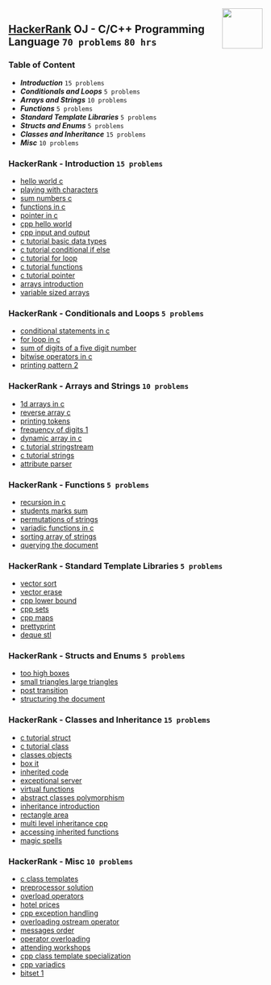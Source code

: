 <img align="right" width="80" height="80" src="https://github.com/cs-MohamedAyman/Problem-Solving-Training/blob/master/online-judges-logos/hackerrank.jpg">

## [HackerRank](https://www.hackerrank.com/) OJ - C/C++ Programming Language `70 problems` `80 hrs`

### Table of Content

- ***Introduction*** 				`15 problems`
- ***Conditionals and Loops*** 		`5 problems`
- ***Arrays and Strings*** 			`10 problems`
- ***Functions*** 					`5 problems`
- ***Standard Template Libraries*** `5 problems`
- ***Structs and Enums*** 			`5 problems`
- ***Classes and Inheritance*** 	`15 problems`
- ***Misc*** 						`10 problems`

### HackerRank - Introduction `15 problems`

- [hello world c](https://www.hackerrank.com/challenges/hello-world-c/problem)
- [playing with characters](https://www.hackerrank.com/challenges/playing-with-characters/problem)
- [sum numbers c](https://www.hackerrank.com/challenges/sum-numbers-c/problem)
- [functions in c](https://www.hackerrank.com/challenges/functions-in-c/problem)
- [pointer in c](https://www.hackerrank.com/challenges/pointer-in-c/problem)
- [cpp hello world](https://www.hackerrank.com/challenges/cpp-hello-world/problem)
- [cpp input and output](https://www.hackerrank.com/challenges/cpp-input-and-output/problem)
- [c tutorial basic data types](https://www.hackerrank.com/challenges/c-tutorial-basic-data-types/problem)
- [c tutorial conditional if else](https://www.hackerrank.com/challenges/c-tutorial-conditional-if-else/problem)
- [c tutorial for loop](https://www.hackerrank.com/challenges/c-tutorial-for-loop/problem)
- [c tutorial functions](https://www.hackerrank.com/challenges/c-tutorial-functions/problem)
- [c tutorial pointer](https://www.hackerrank.com/challenges/c-tutorial-pointer/problem)
- [arrays introduction](https://www.hackerrank.com/challenges/arrays-introduction/problem)
- [variable sized arrays](https://www.hackerrank.com/challenges/variable-sized-arrays/problem)

### HackerRank - Conditionals and Loops `5 problems`

- [conditional statements in c](https://www.hackerrank.com/challenges/conditional-statements-in-c/problem)
- [for loop in c](https://www.hackerrank.com/challenges/for-loop-in-c/problem)
- [sum of digits of a five digit number](https://www.hackerrank.com/challenges/sum-of-digits-of-a-five-digit-number/problem)
- [bitwise operators in c](https://www.hackerrank.com/challenges/bitwise-operators-in-c/problem)
- [printing pattern 2](https://www.hackerrank.com/challenges/printing-pattern-2/problem)

### HackerRank - Arrays and Strings `10 problems`

- [1d arrays in c](https://www.hackerrank.com/challenges/1d-arrays-in-c/problem)
- [reverse array c](https://www.hackerrank.com/challenges/reverse-array-c/problem)
- [printing tokens ](https://www.hackerrank.com/challenges/printing-tokens-/problem)
- [frequency of digits 1](https://www.hackerrank.com/challenges/frequency-of-digits-1/problem)
- [dynamic array in c](https://www.hackerrank.com/challenges/dynamic-array-in-c/problem)
- [c tutorial stringstream](https://www.hackerrank.com/challenges/c-tutorial-stringstream/problem)
- [c tutorial strings](https://www.hackerrank.com/challenges/c-tutorial-strings/problem)
- [attribute parser](https://www.hackerrank.com/challenges/attribute-parser/problem)

### HackerRank - Functions `5 problems`

- [recursion in c](https://www.hackerrank.com/challenges/recursion-in-c/problem)
- [students marks sum](https://www.hackerrank.com/challenges/students-marks-sum/problem)
- [permutations of strings](https://www.hackerrank.com/challenges/permutations-of-strings/problem)
- [variadic functions in c](https://www.hackerrank.com/challenges/variadic-functions-in-c/problem)
- [sorting array of strings](https://www.hackerrank.com/challenges/sorting-array-of-strings/problem)
- [querying the document](https://www.hackerrank.com/challenges/querying-the-document/problem)

### HackerRank - Standard Template Libraries `5 problems`

- [vector sort](https://www.hackerrank.com/challenges/vector-sort/problem)
- [vector erase](https://www.hackerrank.com/challenges/vector-erase/problem)
- [cpp lower bound](https://www.hackerrank.com/challenges/cpp-lower-bound/problem)
- [cpp sets](https://www.hackerrank.com/challenges/cpp-sets/problem)
- [cpp maps](https://www.hackerrank.com/challenges/cpp-maps/problem)
- [prettyprint](https://www.hackerrank.com/challenges/prettyprint/problem)
- [deque stl](https://www.hackerrank.com/challenges/deque-stl/problem)

### HackerRank - Structs and Enums `5 problems`

- [too high boxes](https://www.hackerrank.com/challenges/too-high-boxes/problem)
- [small triangles large triangles](https://www.hackerrank.com/challenges/small-triangles-large-triangles/problem)
- [post transition](https://www.hackerrank.com/challenges/post-transition/problem)
- [structuring the document](https://www.hackerrank.com/challenges/structuring-the-document/problem)

### HackerRank - Classes and Inheritance `15 problems`

- [c tutorial struct](https://www.hackerrank.com/challenges/c-tutorial-struct/problem)
- [c tutorial class](https://www.hackerrank.com/challenges/c-tutorial-class/problem)
- [classes objects](https://www.hackerrank.com/challenges/classes-objects/problem)
- [box it](https://www.hackerrank.com/challenges/box-it/problem)
- [inherited code](https://www.hackerrank.com/challenges/inherited-code/problem)
- [exceptional server](https://www.hackerrank.com/challenges/exceptional-server/problem)
- [virtual functions](https://www.hackerrank.com/challenges/virtual-functions/problem)
- [abstract classes polymorphism](https://www.hackerrank.com/challenges/abstract-classes-polymorphism/problem)
- [inheritance introduction](https://www.hackerrank.com/challenges/inheritance-introduction/problem)
- [rectangle area](https://www.hackerrank.com/challenges/rectangle-area/problem)
- [multi level inheritance cpp](https://www.hackerrank.com/challenges/multi-level-inheritance-cpp/problem)
- [accessing inherited functions](https://www.hackerrank.com/challenges/accessing-inherited-functions/problem)
- [magic spells](https://www.hackerrank.com/challenges/magic-spells/problem)

### HackerRank - Misc `10 problems`

- [c class templates](https://www.hackerrank.com/challenges/c-class-templates/problem)
- [preprocessor solution](https://www.hackerrank.com/challenges/preprocessor-solution/problem)
- [overload operators](https://www.hackerrank.com/challenges/overload-operators/problem)
- [hotel prices](https://www.hackerrank.com/challenges/hotel-prices/problem)
- [cpp exception handling](https://www.hackerrank.com/challenges/cpp-exception-handling/problem)
- [overloading ostream operator](https://www.hackerrank.com/challenges/overloading-ostream-operator/problem)
- [messages order](https://www.hackerrank.com/challenges/messages-order/problem)
- [operator overloading](https://www.hackerrank.com/challenges/operator-overloading/problem)
- [attending workshops](https://www.hackerrank.com/challenges/attending-workshops/problem)
- [cpp class template specialization](https://www.hackerrank.com/challenges/cpp-class-template-specialization/problem)
- [cpp variadics](https://www.hackerrank.com/challenges/cpp-variadics/problem)
- [bitset 1](https://www.hackerrank.com/challenges/bitset-1/problem)
